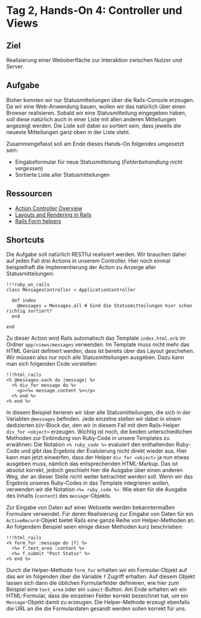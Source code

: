 # Tag 2, Hands-On 4: Controller und Views

## Ziel

Realisierung einer Weboberfläche zur Interaktion zwischen Nutzer und Server.

## Aufgabe

Bisher konnten wir nur Statusmitteilungen über die Rails-Console erzeugen. Da
wir eine Web-Anwendung bauen, wollen wir das natürlich über einen Browser
realisieren. Sobald wir eine Statusmitteilung eingegeben haben, soll diese
natürlich auch in einer Liste mit allen anderen Mitteilungen angezeigt werden.
Die Liste soll dabei so sortiert sein, dass jeweils die neueste Mitteilungen
ganz oben in der Liste steht.

Zusammengefasst soll am Ende dieses Hands-On folgendes umgesetzt sein:

  * Eingabeformular für neue Statusmitteilung (*Fehlerbehandlung nicht vergessen*)
  * Sortierte Liste aller Statusmitteilungen

## Ressourcen

* [Action Controller Overview](http://guides.rails.info/action_controller_overview.html "Action Controller Overview")
* [Layouts and Rendering in Rails](http://guides.rails.info/layouts_and_rendering.html "Layouts and Rendering in Rails")
* [Rails Form helpers](http://guides.rails.info/form_helpers.html "Rails Form helpers")

## Shortcuts

Die Aufgabe soll natürlich RESTful realisiert werden. Wir brauchen daher auf
jeden Fall drei Actions in unserem Controller. Hier noch einmal beispielhaft
die Implementierung der Action zu Anzeige aller Statusmitteilungen:

    !!!ruby_on_rails
    class MessagesController < ApplicationController
    
      def index
        @messages = Messages.all # Sind die Statusmitteilungen hier schon richtig sortiert?
      end
    
    end

Zu dieser Action wird Rails automatisch das Template `index.html.erb` im
Ordner `app/views/messages` verwenden. Im Template muss nicht mehr das HTML
Gerüst definiert werden, dass ist bereits über das Layout geschehen. Wir müssen also 
nur noch alle Statusmitteilungen ausgeben. Dazu kann man sich folgenden Code vorstellen:

    !!!html_rails
    <% @messages.each do |message| %>
      <% div_for message do %>
        <p><%= message.content %></p>
      <% end %>
    <% end %>


In diesem Beispiel iterieren wir über alle Statusmitteilungen, die sich in der
Variablen `@messages` befinden. Jede einzelne stellen wir dabei in einem
dedizierten `DIV`-Block dar, den wir in diesem Fall mit dem Rails-Helper
`div_for <object>` erzeugen. Wichtig ist noch, die beiden unterschiedlichen
Methoden zur Einbindung von Ruby-Code in unsere Templates zu erwähnen: Die
Notation `<% ruby_code %>` evaluiert den enthaltenden Ruby-Code und gibt das
Ergebnis der Evaluierung nicht direkt wieder aus. Hier kann man jetzt
einwerfen, dass der Helper `div_for <object>` ja nun etwas ausgeben muss,
nämlich das entsprechenden HTML-Markup. Das ist absolut korrekt, jedoch
geschieht hier die Ausgabe über einen anderen Weg, der an dieser Stelle nicht
weiter betrachtet werden soll. Wenn wir das Ergebnis unseres Ruby-Codes in das
Template integrieren wollen, verwenden wir die Notation `<%= ruby_code %>`.
Wie eben für die Ausgabe des Inhalts (`content`) des `message`-Objekts.

Zur Eingabe von Daten auf einer Webseite werden bekanntermaßen Formulare
verwendet. Für deren Realisierung zur Eingabe von Daten für ein
`ActiveRecord`-Objekt bietet Rails eine ganze Reihe von Helper-Methoden an. An
folgendem Beispiel seien einige dieser Methoden kurz beschrieben:

    !!!html_rails
    <% form_for :message do |f| %>
      <%= f.text_area :content %>
      <%= f.submit "Post Status" %>
    <% end %>

Durch die Helper-Methode `form_for` erhalten wir ein Formular-Objekt auf das
wir im folgenden über die Variable `f` Zugriff erhalten. Auf diesem Objekt
lassen sich dann die üblichen Formularfelder definieren, wie hier zum Beispiel
eine `text_area` oder ein `submit`-Button. Am Ende erhalten wir ein
HTML-Formular, dass die einzelnen Felder korrekt bezeichnet hat, um ein
`Message`-Objekt damit zu erzeugen. Die Helper-Methode erzeugt ebenfalls die
URL an die die Formulardaten gesandt werden sollen korrekt für uns.